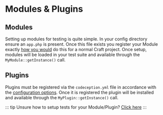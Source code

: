 # Modules & Plugins

## Modules
Setting up modules for testing is quite simple. In your config directory ensure an `app.php` is present. Once this file exists you register your Module exactly [how you would](../../extend/module-guide.md) do this for a normal Craft project. Once setup, modules will be loaded in your test suite and available through the `MyModule::getInstance()` call.

## Plugins
Plugins must be registered via the `codeception.yml` file in accordance with the [configuration options](../framework/config-options.md#plugins). Once it is registered the plugin will be installed and available through the `MyPlugin::getInstance()` call.

::: tip
Unsure how to setup tests for your Module/Plugin? [Click here](getting-started.md)
:::
